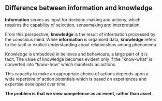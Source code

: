 ## Difference between information and knowledge

**Information** serves as input for decision-making and actions, which requires the capability of selection, sensemaking and interpretation.

From this perspective, **knowledge** is the result of information processed by the conscious mind. While **information** is organised data, **knowledge** refers to the tacit or explicit understanding about relationships among phenomena.

Knowledge is embedded in believes and behaviours, a large part of it is tacit.
The value of knowledge becomes evident only if the “know-what” is converted into “know-how” which manifests as actions.

This capacity to make an appropriate choice of actions depends upon a wide repertoire of action potentials which is based on experiences and expertise developed over time.

**The problem is that we view competence as an event, rather than asset.**

